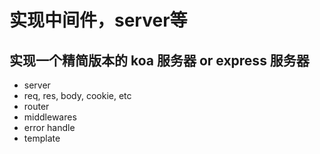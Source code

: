 # 实现中间件，server等

## 实现一个精简版本的 koa 服务器 or express 服务器

* server
* req, res, body, cookie, etc
* router
* middlewares
* error handle
* template